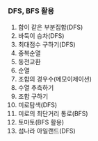 ### DFS, BFS 활용
1. 합이 같은 부분집합(DFS)
2. 바둑이 승차(DFS)
3. 최대점수 구하기(DFS)
4. 중복순열
5. 동전교환
6. 순열
7. 조합의 경우수(메모이제이션)
8. 수열 추측하기
9. 조합 구하기
10. 미로탐색(DFS)
11. 미로의 최단거리 통로(BFS)
12. 토마토(BFS 활용)
13. 섬나라 아일랜드(DFS)
